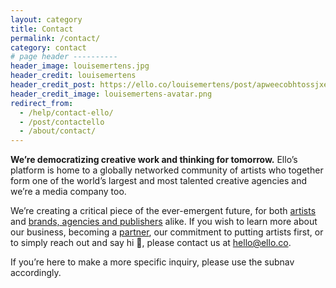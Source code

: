 ```yaml
---
layout: category
title: Contact
permalink: /contact/
category: contact
# page header ----------
header_image: louisemertens.jpg
header_credit: louisemertens
header_credit_post: https://ello.co/louisemertens/post/apweecobhtossjxefg9ggg
header_credit_image: louisemertens-avatar.png
redirect_from:
  - /help/contact-ello/
  - /post/contactello
  - /about/contact/
---
```


**We’re democratizing creative work and thinking for tomorrow.** Ello’s platform is home to a globally networked community of artists who together form one of the world’s largest and most talented creative agencies and we’re a media company too.   

We’re creating a critical piece of the ever-emergent future, for both [artists](/wtf/contact/artists/) and [brands, agencies and publishers](/wtf/contact/brands-agencies/) alike. If you wish to learn more about our business, becoming a [partner](/wtf/contact/partners/), our commitment to putting artists first, or to simply reach out and say hi :wave:, please contact us at hello@ello.co.

If you’re here to make a more specific inquiry, please use the subnav accordingly.
